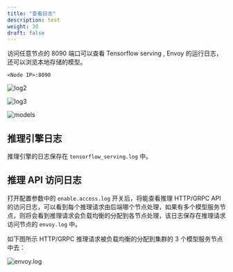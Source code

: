 ```yaml
---
title: "查看日志"
description: test
weight: 30
draft: false
---
```


访问任意节点的 8090 端口可以查看 Tensorflow serving , Envoy 的运行日志，还可以浏览本地存储的模型。

```<Node IP>:8090```

![log2](../../_images/3-log2.png)

![log3](../../_images/3-log3.png)

![models](../../_images/3-models1.png)

##  推理引擎日志

推理引擎的日志保存在 ```tensorflow_serving.log``` 中。

##  推理 API 访问日志

打开配置参数中的 ```enable.access.log``` 开关后，将能查看推理 HTTP/GRPC API 的访问日志，可以看到每个推理请求由后端哪个节点处理，如果有多个模型服务节点，则将会看到推理请求会负载均衡的分配到各节点处理，该日志保存在推理请求访问节点的 ```envoy.log``` 中。

如下图所示 HTTP/GRPC 推理请求被负载均衡的分配到集群的 3 个模型服务节点中去：

![envoy.log](../../_images/5-accesslog.png)

